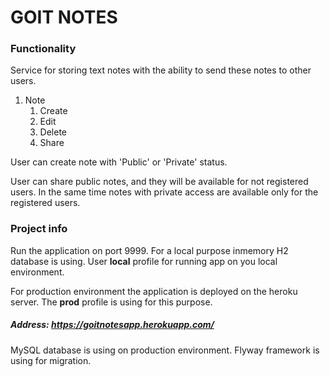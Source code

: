 # GOIT NOTES

### Functionality

Service for storing text notes with the ability to send these notes to other users.

1. Note
   1. Create
   2. Edit
   3. Delete
   4. Share
   
User can create note with 'Public' or 'Private' status. 
 
User can share public notes, and they will be available for not registered users. 
In the same time notes with private access are available only for the registered users.

### Project info

Run the application on port 9999.
For a local purpose inmemory H2 database is using. User **local** profile for running app on you local environment.

For production environment the application is deployed on the heroku server. The **prod** profile is using for this purpose.
##### Address: https://goitnotesapp.herokuapp.com/
MySQL database is using on production environment.
Flyway framework is using for migration.

   